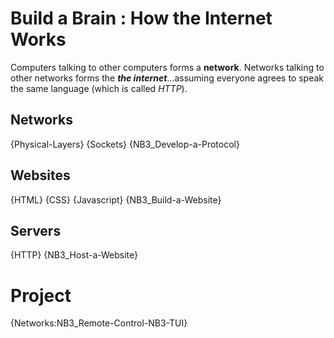 # Build a Brain : How the Internet Works
Computers talking to other computers forms a **network**. Networks talking to other networks forms the ***the internet***...assuming everyone agrees to speak the same language (which is called *HTTP*). 

## Networks
{Physical-Layers}
{Sockets}
{NB3_Develop-a-Protocol}

## Websites
{HTML}
{CSS}
{Javascript}
{NB3_Build-a-Website}

## Servers
{HTTP}
{NB3_Host-a-Website}

# Project
{Networks:NB3_Remote-Control-NB3-TUI}